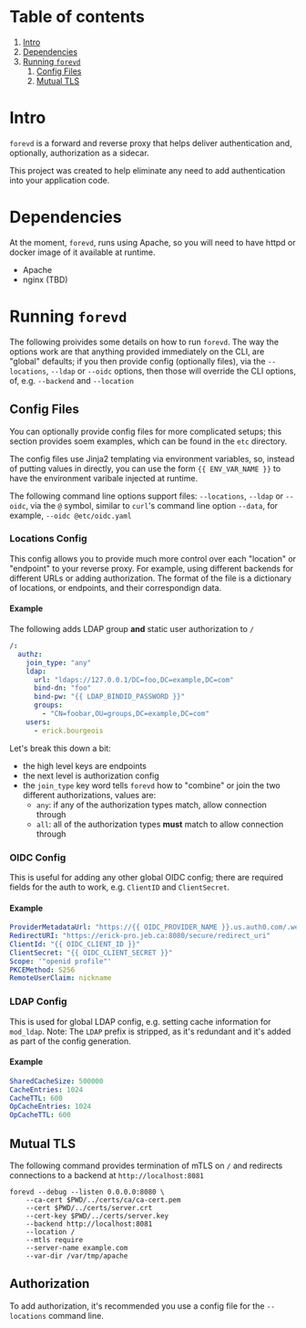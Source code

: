 # Table of contents
1. [Intro](#intro)
2. [Dependencies](#deps)
3. [Running `forevd`](#running)
    1. [Config Files](#config)
    2. [Mutual TLS](#mtls)

# <a name="intro" />Intro

`forevd` is a forward and reverse proxy that helps deliver authentication and, optionally,
authorization as a sidecar.

This project was created to help eliminate any need to add authentication into your application
code.

# <a name="deps" />Dependencies

At the moment, `forevd`, runs using Apache, so you will need to have httpd or docker image of it
available at runtime.

- Apache
- nginx (TBD)

# <a name="running" />Running `forevd`

The following proivides some details on how to run `forevd`. The way the options work are that
anything provided immediately on the CLI, are "global" defaults; if you then provide config
(optionally files), via the `--locations`, `--ldap` or `--oidc` options, then those will override
the CLI options, of, e.g. `--backend` and `--location`

## <a name="config" />Config Files

You can optionally provide config files for more complicated setups; this section provides soem
examples, which can be found in the `etc` directory.

The config files use Jinja2 templating via environment variables, so, instead of putting values in
directly, you can use the form `{{ ENV_VAR_NAME }}` to have the environment varibale injected at
runtime.

The following command line options support files: `--locations`, `--ldap` or `--oidc`, via the `@`
symbol, similar to `curl`'s command line option `--data`, for example, `--oidc @etc/oidc.yaml`

### Locations Config

This config allows you to provide much more control over each "location" or "endpoint" to your
reverse proxy. For example, using different backends for different URLs or adding authorization. The
format of the file is a dictionary of locations, or endpoints, and their correspondign data.

#### Example

The following adds LDAP group **and** static user authorization to `/`

```yaml
/:
  authz:
    join_type: "any"
    ldap:
      url: "ldaps://127.0.0.1/DC=foo,DC=example,DC=com"
      bind-dn: "foo"
      bind-pw: "{{ LDAP_BINDID_PASSWORD }}"
      groups:
        - "CN=foobar,OU=groups,DC=example,DC=com"
    users:
      - erick.bourgeois
```

Let's break this down a bit:

- the high level keys are endpoints
- the next level is authorization config
- the `join_type` key word tells `forevd` how to "combine" or join the two different authorizations,
  values are:
  - `any`: if any of the authorization types match, allow connection through
  - `all`: all of the authorization types **must** match to allow connection through

### OIDC Config

This is useful for adding any other global OIDC config; there are required fields for the auth to
work, e.g. `ClientID` and `ClientSecret`.

#### Example

```yaml
ProviderMetadataUrl: "https://{{ OIDC_PROVIDER_NAME }}.us.auth0.com/.well-known/openid-configuration"
RedirectURI: "https://erick-pro.jeb.ca:8080/secure/redirect_uri"
ClientId: "{{ OIDC_CLIENT_ID }}"
ClientSecret: "{{ OIDC_CLIENT_SECRET }}"
Scope: '"openid profile"'
PKCEMethod: S256
RemoteUserClaim: nickname
```

### LDAP Config

This is used for global LDAP config, e.g. setting cache information for `mod_ldap`. Note: The `LDAP`
prefix is stripped, as it's redundant and it's added as part of the config generation.

#### Example

```yaml
SharedCacheSize: 500000
CacheEntries: 1024
CacheTTL: 600
OpCacheEntries: 1024
OpCacheTTL: 600
```

## <a name="mtls" />Mutual TLS

The following command provides termination of mTLS on `/` and redirects connections to a backend at
`http://localhost:8081`

```
forevd --debug --listen 0.0.0.0:8080 \
    --ca-cert $PWD/../certs/ca/ca-cert.pem
    --cert $PWD/../certs/server.crt
    --cert-key $PWD/../certs/server.key
    --backend http://localhost:8081
    --location /
    --mtls require
    --server-name example.com
    --var-dir /var/tmp/apache
```

## <a name="mtls" />Authorization

To add authorization, it's recommended you use a config file for the `--locations` command line.
